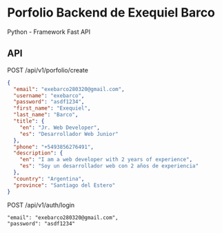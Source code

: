 # Porfolio Backend de Exequiel Barco

Python - Framework Fast API

## API

POST
/api/v1/porfolio/create

```json
{
  "email": "exebarco280320@gmail.com",
  "username": "exebarco",
  "password": "asdf1234",
  "first_name": "Exequiel",
  "last_name": "Barco",
  "title": {
    "en": "Jr. Web Developer",
    "es": "Desarrollador Web Junior"
  },
  "phone": "+5493856276491",
  "description": {
    "en": "I am a web developer with 2 years of experience",
    "es": "Soy un desarrollador web con 2 años de experiencia"
  },
  "country": "Argentina",
  "province": "Santiago del Estero"
}
```

POST
/api/v1/auth/login

```
"email": "exebarco280320@gmail.com",
"password": "asdf1234"
```
